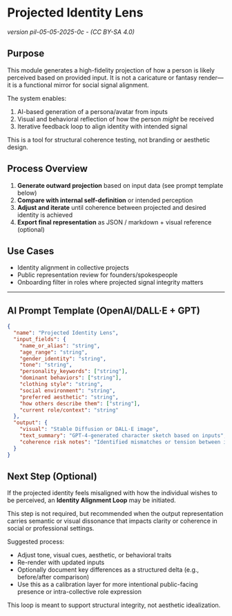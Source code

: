 # Projected Identity Lens
*version pil-05-05-2025-0c - (CC BY-SA 4.0)*

## Purpose
This module generates a high-fidelity projection of how a person is likely perceived based on provided input. It is not a caricature or fantasy render—it is a functional mirror for social signal alignment.

The system enables:
1. AI-based generation of a persona/avatar from inputs
2. Visual and behavioral reflection of how the person *might* be received
3. Iterative feedback loop to align identity with intended signal

This is a tool for structural coherence testing, not branding or aesthetic design.

## Process Overview
1. **Generate outward projection** based on input data (see prompt template below)
2. **Compare with internal self-definition** or intended perception
3. **Adjust and iterate** until coherence between projected and desired identity is achieved
4. **Export final representation** as JSON / markdown + visual reference (optional)

## Use Cases
- Identity alignment in collective projects
- Public representation review for founders/spokespeople
- Onboarding filter in roles where projected signal integrity matters

---

## AI Prompt Template (OpenAI/DALL·E + GPT)

```json
{
  "name": "Projected Identity Lens",
  "input_fields": {
    "name_or_alias": "string",
    "age_range": "string",
    "gender_identity": "string",
    "tone": "string",
    "personality_keywords": ["string"],
    "dominant behaviors": ["string"],
    "clothing style": "string",
    "social environment": "string",
    "preferred aesthetic": "string",
    "how others describe them": ["string"],
    "current role/context": "string"
  },
  "output": {
    "visual": "Stable Diffusion or DALL·E image",
    "text_summary": "GPT-4-generated character sketch based on inputs",
    "coherence risk notes": "Identified mismatches or tension between intent and probable projection"
  }
}
 ``` 

## Next Step (Optional)

If the projected identity feels misaligned with how the individual wishes to be perceived, an **Identity Alignment Loop** may be initiated.

This step is not required, but recommended when the output representation carries semantic or visual dissonance that impacts clarity or coherence in social or professional settings.

Suggested process:

- Adjust tone, visual cues, aesthetic, or behavioral traits
- Re-render with updated inputs
- Optionally document key differences as a structured delta (e.g., before/after comparison)
- Use this as a calibration layer for more intentional public-facing presence or intra-collective role expression

This loop is meant to support structural integrity, not aesthetic idealization.
